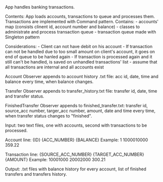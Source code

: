 App handles banking transactions.

Contents:
App loads accounts, transactions to queue and processes them. Transactions are implemented with Command pattern.
Contains:
	- accounts' map (consists clinent id, account number and balance)
	- classes to administrate and process transaction queue
	- transaction queue made with Singleton pattern

Considerations:
	- Client can not have debit on his account
	- If transaction can not be handled due to too small amount on client's account, it goes on end of queue to be hanled again
	- If transaction is processed again and it still can't be handled, is saved on unhandled transactions' list
	- assume that all  transactions are internal and all accounts exist

Account Observer appends to account history .txt file: acc id, date, time and balance every time, when balance changes.

Transfer Observer appends to transfer_history.txt file: transfer id, date, time and transfer status.

FinishedTransfer Observer appends to finished_transfer.txt: transfer id, source_acc number, targer_acc number, amount, date and time every time, when transfer status changes to "finished".



Input: two text files, one with accounts, second with transactions to be processed.

Account line: {ID} {ACC_NUMBER} {BALANCE}
Example: 1 1000010000 359.22

Transaction line: {SOURCE_ACC_NUMBER} {TARGET_ACC_NUMBER} {AMOUNT}
Example: 10001000 20002000 300.21

Output: .txt files with balance history for every account, list of  finished transfers and transfers history.
